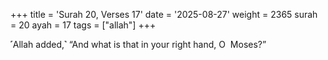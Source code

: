 +++
title = 'Surah 20, Verses 17'
date = '2025-08-27'
weight = 2365
surah = 20
ayah = 17
tags = ["allah"]
+++

˹Allah added,˺ “And what is that in your right hand, O  Moses?”